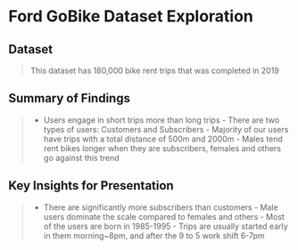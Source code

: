 # Ford GoBike Dataset Exploration



## Dataset

> This dataset has 180,000 bike rent trips that was completed in 2019


## Summary of Findings
>   - Users engage in short trips more than long trips
    - There are two types of users: Customers and Subscribers
    - Majority of our users have trips with a total distance of 500m and 2000m
    - Males tend rent bikes longer when they are subscribers, females and others go against this trend

## Key Insights for Presentation
>   - There are significantly more subscribers than customers 
    - Male users dominate the scale compared to females and others
    - Most of the users are born in 1985-1995
    - Trips are usually started early in them morning~8pm, and after the 9 to 5 work shift 6-7pm